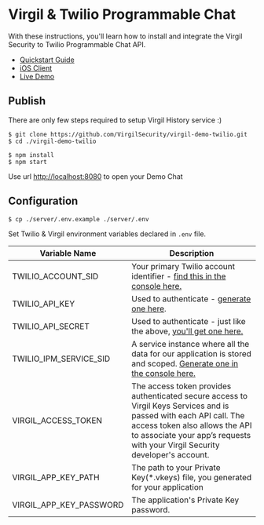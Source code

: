 # Virgil & Twilio Programmable Chat

With these instructions, you'll learn how to install and integrate the Virgil Security to Twilio Programmable Chat API.


- [Quickstart Guide](/docs)
- [iOS Client](/client-ios)
- [Live Demo](https://demo-ip-messaging.virgilsecurity.com/)

## Publish

There are only few steps required to setup Virgil History service :)

```
$ git clone https://github.com/VirgilSecurity/virgil-demo-twilio.git
$ cd ./virgil-demo-twilio

$ npm install
$ npm start
```

Use url [http://localhost:8080](http://localhost:8080) to open your Demo Chat

## Configuration

```
$ cp ./server/.env.example ./server/.env
```
Set Twilio & Virgil environment variables declared in `.env` file.

| Variable Name                     | Description                    |
|-----------------------------------|--------------------------------|
| TWILIO_ACCOUNT_SID                | Your primary Twilio account identifier - [find this in the console here.](https://www.twilio.com/user/account/ip-messaging)        |
| TWILIO_API_KEY                    | Used to authenticate - [generate one here](https://www.twilio.com/user/account/ip-messaging/dev-tools/api-keys). |
| TWILIO_API_SECRET                 | Used to authenticate - just like the above, [you'll get one here.](https://www.twilio.com/user/account/ip-messaging/dev-tools/api-keys) |
| TWILIO_IPM_SERVICE_SID            | A service instance where all the data for our application is stored and scoped. [Generate one in the console here.](https://www.twilio.com/user/account/ip-messaging/services) |
| VIRGIL_ACCESS_TOKEN               | The access token provides authenticated secure access to Virgil Keys Services and is passed with each API call. The access token also allows the API to associate your app’s requests with your Virgil Security developer's account. |
| VIRGIL_APP_KEY_PATH               | The path to your Private Key(*.vkeys) file, you generated for your application  |
| VIRGIL_APP_KEY_PASSWORD   | The application's Private Key password.  |
